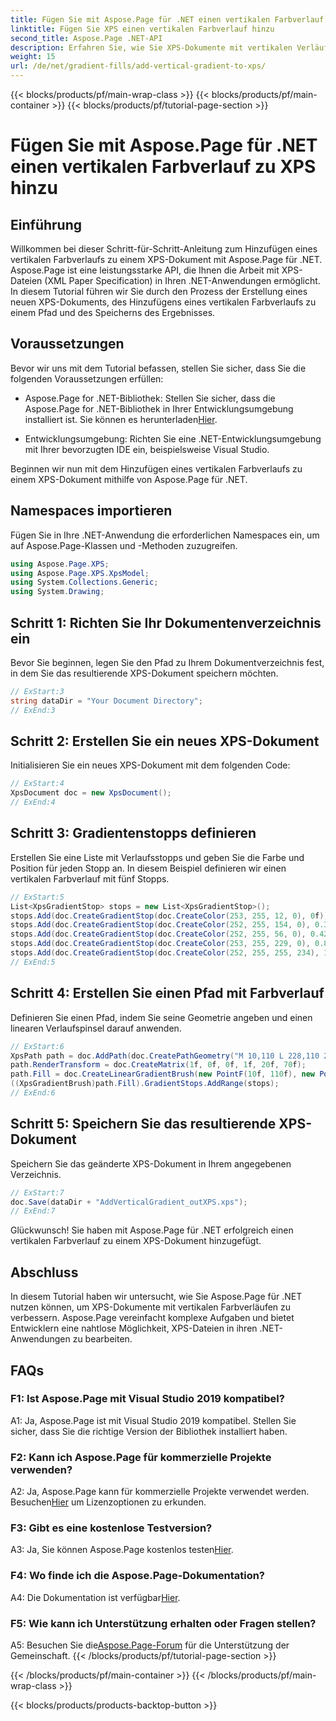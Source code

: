 ```yaml
---
title: Fügen Sie mit Aspose.Page für .NET einen vertikalen Farbverlauf zu XPS hinzu
linktitle: Fügen Sie XPS einen vertikalen Farbverlauf hinzu
second_title: Aspose.Page .NET-API
description: Erfahren Sie, wie Sie XPS-Dokumente mit vertikalen Verläufen mit Aspose.Page für .NET verbessern. Befolgen Sie unsere Schritt-für-Schritt-Anleitung für eine nahtlose Integration.
weight: 15
url: /de/net/gradient-fills/add-vertical-gradient-to-xps/
---
```


{{< blocks/products/pf/main-wrap-class >}}
{{< blocks/products/pf/main-container >}}
{{< blocks/products/pf/tutorial-page-section >}}

# Fügen Sie mit Aspose.Page für .NET einen vertikalen Farbverlauf zu XPS hinzu

## Einführung

Willkommen bei dieser Schritt-für-Schritt-Anleitung zum Hinzufügen eines vertikalen Farbverlaufs zu einem XPS-Dokument mit Aspose.Page für .NET. Aspose.Page ist eine leistungsstarke API, die Ihnen die Arbeit mit XPS-Dateien (XML Paper Specification) in Ihren .NET-Anwendungen ermöglicht. In diesem Tutorial führen wir Sie durch den Prozess der Erstellung eines neuen XPS-Dokuments, des Hinzufügens eines vertikalen Farbverlaufs zu einem Pfad und des Speicherns des Ergebnisses.

## Voraussetzungen

Bevor wir uns mit dem Tutorial befassen, stellen Sie sicher, dass Sie die folgenden Voraussetzungen erfüllen:

-  Aspose.Page for .NET-Bibliothek: Stellen Sie sicher, dass die Aspose.Page for .NET-Bibliothek in Ihrer Entwicklungsumgebung installiert ist. Sie können es herunterladen[Hier](https://releases.aspose.com/page/net/).

- Entwicklungsumgebung: Richten Sie eine .NET-Entwicklungsumgebung mit Ihrer bevorzugten IDE ein, beispielsweise Visual Studio.

Beginnen wir nun mit dem Hinzufügen eines vertikalen Farbverlaufs zu einem XPS-Dokument mithilfe von Aspose.Page für .NET.

## Namespaces importieren

Fügen Sie in Ihre .NET-Anwendung die erforderlichen Namespaces ein, um auf Aspose.Page-Klassen und -Methoden zuzugreifen.

```csharp
using Aspose.Page.XPS;
using Aspose.Page.XPS.XpsModel;
using System.Collections.Generic;
using System.Drawing;
```

## Schritt 1: Richten Sie Ihr Dokumentenverzeichnis ein

Bevor Sie beginnen, legen Sie den Pfad zu Ihrem Dokumentverzeichnis fest, in dem Sie das resultierende XPS-Dokument speichern möchten.

```csharp
// ExStart:3
string dataDir = "Your Document Directory";
// ExEnd:3
```

## Schritt 2: Erstellen Sie ein neues XPS-Dokument

Initialisieren Sie ein neues XPS-Dokument mit dem folgenden Code:

```csharp
// ExStart:4
XpsDocument doc = new XpsDocument();
// ExEnd:4
```

## Schritt 3: Gradientenstopps definieren

Erstellen Sie eine Liste mit Verlaufsstopps und geben Sie die Farbe und Position für jeden Stopp an. In diesem Beispiel definieren wir einen vertikalen Farbverlauf mit fünf Stopps.

```csharp
// ExStart:5
List<XpsGradientStop> stops = new List<XpsGradientStop>();
stops.Add(doc.CreateGradientStop(doc.CreateColor(253, 255, 12, 0), 0f));
stops.Add(doc.CreateGradientStop(doc.CreateColor(252, 255, 154, 0), 0.359375f));
stops.Add(doc.CreateGradientStop(doc.CreateColor(252, 255, 56, 0), 0.424805f));
stops.Add(doc.CreateGradientStop(doc.CreateColor(253, 255, 229, 0), 0.879883f));
stops.Add(doc.CreateGradientStop(doc.CreateColor(252, 255, 255, 234), 1f));
// ExEnd:5
```

## Schritt 4: Erstellen Sie einen Pfad mit Farbverlauf

Definieren Sie einen Pfad, indem Sie seine Geometrie angeben und einen linearen Verlaufspinsel darauf anwenden.

```csharp
// ExStart:6
XpsPath path = doc.AddPath(doc.CreatePathGeometry("M 10,110 L 228,110 228,200 10,200"));
path.RenderTransform = doc.CreateMatrix(1f, 0f, 0f, 1f, 20f, 70f);
path.Fill = doc.CreateLinearGradientBrush(new PointF(10f, 110f), new PointF(10f, 200f));
((XpsGradientBrush)path.Fill).GradientStops.AddRange(stops);
// ExEnd:6
```

## Schritt 5: Speichern Sie das resultierende XPS-Dokument

Speichern Sie das geänderte XPS-Dokument in Ihrem angegebenen Verzeichnis.

```csharp
// ExStart:7
doc.Save(dataDir + "AddVerticalGradient_outXPS.xps");
// ExEnd:7
```

Glückwunsch! Sie haben mit Aspose.Page für .NET erfolgreich einen vertikalen Farbverlauf zu einem XPS-Dokument hinzugefügt.

## Abschluss

In diesem Tutorial haben wir untersucht, wie Sie Aspose.Page für .NET nutzen können, um XPS-Dokumente mit vertikalen Farbverläufen zu verbessern. Aspose.Page vereinfacht komplexe Aufgaben und bietet Entwicklern eine nahtlose Möglichkeit, XPS-Dateien in ihren .NET-Anwendungen zu bearbeiten.

## FAQs

### F1: Ist Aspose.Page mit Visual Studio 2019 kompatibel?

A1: Ja, Aspose.Page ist mit Visual Studio 2019 kompatibel. Stellen Sie sicher, dass Sie die richtige Version der Bibliothek installiert haben.

### F2: Kann ich Aspose.Page für kommerzielle Projekte verwenden?

 A2: Ja, Aspose.Page kann für kommerzielle Projekte verwendet werden. Besuchen[Hier](https://purchase.aspose.com/buy) um Lizenzoptionen zu erkunden.

### F3: Gibt es eine kostenlose Testversion?

 A3: Ja, Sie können Aspose.Page kostenlos testen[Hier](https://releases.aspose.com/).

### F4: Wo finde ich die Aspose.Page-Dokumentation?

 A4: Die Dokumentation ist verfügbar[Hier](https://reference.aspose.com/page/net/).

### F5: Wie kann ich Unterstützung erhalten oder Fragen stellen?

 A5: Besuchen Sie die[Aspose.Page-Forum](https://forum.aspose.com/c/page/39) für die Unterstützung der Gemeinschaft.
{{< /blocks/products/pf/tutorial-page-section >}}

{{< /blocks/products/pf/main-container >}}
{{< /blocks/products/pf/main-wrap-class >}}

{{< blocks/products/products-backtop-button >}}
